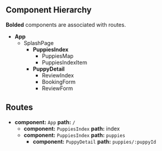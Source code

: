 ## Component Hierarchy

**Bolded** components are associated with routes.

* **App**
  * SplashPage
    * **PuppiesIndex**
      * PuppiesMap
      * PuppiesIndexItem
    * **PuppyDetail**
      * ReviewIndex
      * BookingForm
      * ReviewForm



## Routes

* **component:** `App` **path:** `/`
  * **component:** `PuppiesIndex` **path:** index
  * **component:** `PuppiesIndex` **path:** `puppies`
    * **component:** `PuppyDetail` **path:** `puppies/:puppyId`
